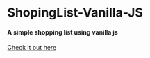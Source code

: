# ShopingList-Vanilla-JS
#### A simple shopping list using vanilla js 

[Check it out here](https://nabiya15.github.io/ShopingList-Vanilla-JS/)
